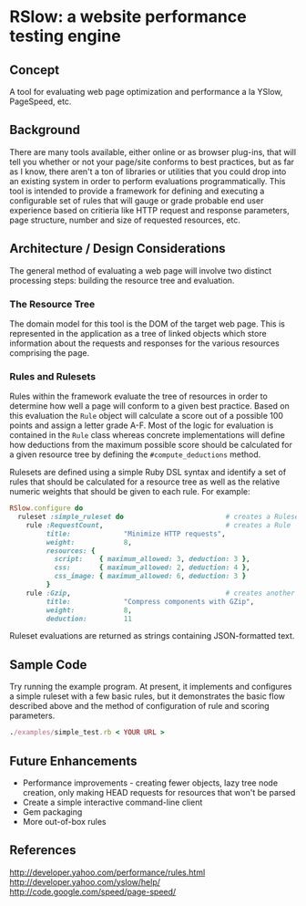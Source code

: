 # RSlow: a website performance testing engine


## Concept
A tool for evaluating web page optimization and performance a la YSlow, 
PageSpeed, etc.


## Background
There are many tools available, either online or as browser plug-ins, that 
will tell you whether or not your page/site conforms to best practices, but as 
far as I know, there aren't a ton of libraries or utilities that you could drop 
into an existing system in order to perform evaluations programmatically.  This
tool is intended to provide a framework for defining and executing a 
configurable set of rules that will gauge or grade probable end user experience 
based on critieria like HTTP request and response parameters, page structure, 
number and size of requested resources, etc.


## Architecture / Design Considerations
The general method of evaluating a web page will involve two distinct processing
steps: building the resource tree and evaluation.


### The Resource Tree
The domain model for this tool is the DOM of the target web page.  This is
represented in the application as a tree of linked objects which store 
information about the requests and responses for the various resources
comprising the page.


### Rules and Rulesets
Rules within the framework evaluate the tree of resources in order to determine
how well a page will conform to a given best practice.  Based on this evaluation
the `Rule` object will calculate a score out of a possible 100 points and assign
a letter grade A-F.  Most of the logic for evaluation is contained in the `Rule`
class whereas concrete implementations will define how deductions from the
maximum possible score should be calculated for a given resource tree by
defining the `#compute_deductions` method.

Rulesets are defined using a simple Ruby DSL syntax and identify a set of rules
that should be calculated for a resource tree as well as the relative numeric
weights that should be given to each rule.  For example:

```ruby
RSlow.configure do
  ruleset :simple_ruleset do                         # creates a Ruleset
    rule :RequestCount,                              # creates a Rule
         title:             "Minimize HTTP requests",
         weight:            8,
         resources: {
           script:    { maximum_allowed: 3, deduction: 3 },
           css:       { maximum_allowed: 2, deduction: 4 },
           css_image: { maximum_allowed: 6, deduction: 3 }
         }
    rule :Gzip,                                      # creates another Rule
         title:             "Compress components with GZip",
         weight:            8,
         deduction:         11
```

Ruleset evaluations are returned as strings containing JSON-formatted text.


## Sample Code
Try running the example program.  At present, it implements and configures a
simple ruleset with a few basic rules, but it demonstrates the basic flow
described above and the method of configuration of rule and scoring parameters.

```ruby
./examples/simple_test.rb < YOUR URL >
```


## Future Enhancements
- Performance improvements - creating fewer objects, lazy tree node creation,
  only making HEAD requests for resources that won't be parsed
- Create a simple interactive command-line client
- Gem packaging
- More out-of-box rules


## References
<http://developer.yahoo.com/performance/rules.html>  
<http://developer.yahoo.com/yslow/help/>  
<http://code.google.com/speed/page-speed/>





